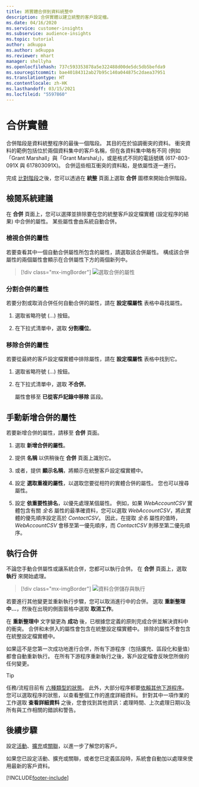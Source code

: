 ```yaml
---
title: 將實體合併到資料統整中
description: 合併實體以建立統整的客戶設定檔。
ms.date: 04/16/2020
ms.service: customer-insights
ms.subservice: audience-insights
ms.topic: tutorial
author: adkuppa
ms.author: adkuppa
ms.reviewer: mhart
manager: shellyha
ms.openlocfilehash: 737c593353878a5e322488d00de5dc5db5befda9
ms.sourcegitcommit: bae40184312ab27b95c140a044875c2daea37951
ms.translationtype: HT
ms.contentlocale: zh-HK
ms.lasthandoff: 03/15/2021
ms.locfileid: "5597860"
---
```

# <a name="merge-entities"></a>合併實體

合併階段是資料統整程序的最後一個階段。 其目的在於協調衝突的資料。 衝突資料的範例包括位於兩個資料集中的客戶名稱，但在各資料集中略有不同 (例如「Grant Marshall」與「Grant Marshal」)，或是格式不同的電話號碼 (617-803-091X 與 617803091X)。 合併這些相互衝突的資料點，是依屬性逐一進行。

完成 [比對階段](match-entities.md)之後，您可以透過在 **統整** 頁面上選取 **合併** 圖標來開始合併階段。

## <a name="review-system-recommendations"></a>檢閱系統建議

在 **合併** 頁面上，您可以選擇並排除要在您的統整客戶設定檔實體 (設定程序的結果) 中合併的屬性。 某些屬性會由系統自動合併。

### <a name="view-merged-attributes"></a>檢視合併的屬性

若要查看其中一個自動合併屬性所包含的屬性，請選取該合併屬性。 構成該合併屬性的兩個屬性會顯示在合併屬性下方的兩個新列中。

> [!div class="mx-imgBorder"]
> ![選取合併的屬性](media/configure-data-merge-profile-attributes.png "選取合併的屬性")

### <a name="separate-merged-attributes"></a>分割合併的屬性

若要分割或取消合併任何自動合併的屬性，請在 **設定檔屬性** 表格中尋找屬性。

1. 選取省略符號 (...) 按鈕。
  
2. 在下拉式清單中，選取 **分割欄位**。

### <a name="remove-merged-attributes"></a>移除合併的屬性

若要從最終的客戶設定檔實體中排除屬性，請在 **設定檔屬性** 表格中找到它。

1. 選取省略符號 (...) 按鈕。
  
2. 在下拉式清單中，選取 **不合併**。

   屬性會移至 **已從客戶記錄中移除** 區段。

## <a name="manually-add-a-merged-attribute"></a>手動新增合併的屬性

若要新增合併的屬性，請移至 **合併** 頁面。

1. 選取 **新增合併的屬性**。

2. 提供 **名稱** 以供稍後在 **合併** 頁面上識別它。

3. 或者，提供 **顯示名稱**，將顯示在統整客戶設定檔實體中。

4. 設定 **選取重複的屬性**，以選取您要從相符的實體合併的屬性。 您也可以搜尋屬性。

5. 設定 **依重要性排名**，以優先處理某個屬性。 例如，如果 *WebAccountCSV* 實體包含有關 *全名* 屬性的最準確資料，您可以選取 *WebAccountCSV*，將此實體的優先順序設定高於 *ContactCSV*。 因此，在提取 *全名* 屬性的值時，*WebAccountCSV* 會移至第一優先順序，而 *ContactCSV* 則移至第二優先順序。

## <a name="run-your-merge"></a>執行合併

不論您手動合併屬性或讓系統合併，您都可以執行合併。 在 **合併** 頁面上，選取 **執行** 來開始處理。

> [!div class="mx-imgBorder"]
> ![資料合併儲存與執行](media/configure-data-merge-save-run.png "資料合併儲存與執行")

若要進行其他變更並重新執行步驟，您可以取消進行中的合併。 選取 **重新整理中...**，然後在出現的側面窗格中選取 **取消工作**。

在 **重新整理中** 文字變更為 **成功** 後，已根據您定義的原則完成合併並解決資料中的衝突。 合併和未併入的屬性會包含在統整設定檔實體中。 排除的屬性不會包含在統整設定檔實體中。

如果這不是您第一次成功地進行合併，所有下游程序（包括擴充、區段化和量值）都會自動重新執行。 在所有下游程序重新執行之後，客戶設定檔會反映您所做的任何變更。

> [!TIP]
> 任務/流程目前有 [六種類型的狀態](system.md#status-types)。 此外，大部分程序都要[依賴其他下游程序](system.md#refresh-policies)。 您可以選取程序的狀態，以查看整個工作的進度詳細資料。 針對其中一項作業的工作選取 **查看詳細資料** 之後，您會找到其他資訊：處理時間、上次處理日期以及所有與工作相關的錯誤和警告。

## <a name="next-step"></a>後續步驟

設定[活動](activities.md)、[擴充](enrichment-microsoft-graph.md)或[關聯](relationships.md)，以進一步了解您的客戶。

如果您已設定活動、擴充或關聯，或者您已定義區段時，系統會自動加以處理來使用最新的客戶資料。




[!INCLUDE[footer-include](../includes/footer-banner.md)]